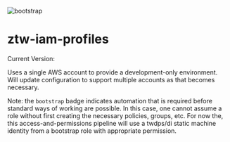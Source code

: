 ![bootstrap](https://img.shields.io/badge/phase-bootstrap-yellow.svg?style=flat)
# ztw-iam-profiles

Current Version:  

Uses a single AWS account to provide a development-only environment. Will update configuration to support multiple accounts as that becomes necessary.  

Note: the `bootstrap` badge indicates automation that is required before standard ways of working are possible. In this case, one cannot assume a role without first creating the necessary policies, groups, etc. For now the, this access-and-permissions pipeline will use a twdps/di static machine identity from a bootstrap role with appropriate permission.
